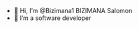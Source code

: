 - 👋 Hi, I’m @Bizimana1 BIZIMANA Salomon
- 👀 I’m a software developer



<!---
Bizimana1/Bizimana1 is a ✨ special ✨ repository because its `README.md` (this file) appears on your GitHub profile.
You can click the Preview link to take a look at your changes.
--->
